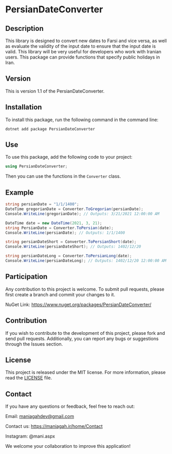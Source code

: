 # PersianDateConverter

## Description

This library is designed to convert new dates to Farsi and vice versa, as well as evaluate the validity of the input date to ensure that the input date is valid. This library will be very useful for developers who work with Iranian users. This package can provide functions that specify public holidays in Iran.

## Version

This is version 1.1 of the PersianDateConverter.

## Installation

To install this package, run the following command in the command line:
```
dotnet add package PersianDateConverter
```
## Use

To use this package, add the following code to your project:

```csharp
using PersianDateConverter;
```
Then you can use the functions in the ```Converter``` class.

## Example
```csharp
string persianDate = "1/1/1400";
DateTime gregorianDate = Converter.ToGregorian(persianDate);
Console.WriteLine(gregorianDate); // Outputs: 3/21/2021 12:00:00 AM

DateTime date = new DateTime(2021, 3, 21);
string PersianDate = Converter.ToPersian(date);
Console.WriteLine(persianDate); // Outputs: 1/1/1400

string persianDateShort = Converter.ToPersianShort(date);
Console.WriteLine(persianDateShort); // Outputs: 1402/12/20

string persianDateLong = Converter.ToPersianLong(date);
Console.WriteLine(persianDateLong); // Outputs: 1402/12/20 12:00:00 AM
```
## Participation
Any contribution to this project is welcome. To submit pull requests, please first create a branch and commit your changes to it.

NuGet Link: https://www.nuget.org/packages/PersianDateConverter/

## Contribution
If you wish to contribute to the development of this project, please fork and send pull requests. Additionally, you can report any bugs or suggestions through the Issues section.

## License
This project is released under the MIT license. For more information, please read the [LICENSE](https://choosealicense.com/licenses/mit/) file.

## Contact
If you have any questions or feedback, feel free to reach out:

Email: maniagahdev@gmail.com

Contact us: https://maniagah.ir/home/Contact

Instagram: @mani.aspx

We welcome your collaboration to improve this application!
